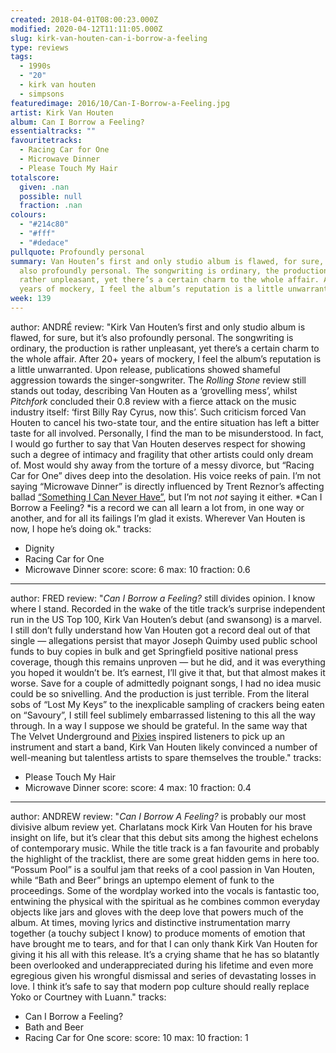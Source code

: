 ```yaml
---
created: 2018-04-01T08:00:23.000Z
modified: 2020-04-12T11:11:05.000Z
slug: kirk-van-houten-can-i-borrow-a-feeling
type: reviews
tags:
  - 1990s
  - "20"
  - kirk van houten
  - simpsons
featuredimage: 2016/10/Can-I-Borrow-a-Feeling.jpg
artist: Kirk Van Houten
album: Can I Borrow a Feeling?
essentialtracks: ""
favouritetracks:
  - Racing Car for One
  - Microwave Dinner
  - Please Touch My Hair
totalscore:
  given: .nan
  possible: null
  fraction: .nan
colours:
  - "#214c80"
  - "#fff"
  - "#dedace"
pullquote: Profoundly personal
summary: Van Houten’s first and only studio album is flawed, for sure, but it’s
  also profoundly personal. The songwriting is ordinary, the production is
  rather unpleasant, yet there’s a certain charm to the whole affair. After 20+
  years of mockery, I feel the album’s reputation is a little unwarranted.
week: 139
---
```

author: ANDRÉ
review: "Kirk Van Houten’s first and only studio album is flawed, for sure, but
  it’s also profoundly personal. The songwriting is ordinary, the production is
  rather unpleasant, yet there’s a certain charm to the whole affair. After 20+
  years of mockery, I feel the album’s reputation is a little unwarranted. Upon
  release, publications showed shameful aggression towards the
  singer-songwriter. The *Rolling Stone* review still stands out today,
  describing Van Houten as a ‘grovelling mess’, whilst *Pitchfork* concluded
  their 0.8 review with a fierce attack on the music industry itself: ‘first
  Billy Ray Cyrus, now this’. Such criticism forced Van Houten to cancel his
  two-state tour, and the entire situation has left a bitter taste for all
  involved. Personally, I find the man to be misunderstood. In fact, I would go
  further to say that Van Houten deserves respect for showing such a degree of
  intimacy and fragility that other artists could only dream of. Most would shy
  away from the torture of a messy divorce, but “Racing Car for One” dives deep
  into the desolation. His voice reeks of pain. I’m not saying “Microwave
  Dinner” is directly influenced by Trent Reznor’s affecting ballad [“Something
  I Can Never Have”](<https://www.youtube.com/watch?v=WAGAoy5WZWY>), but I’m not
  *not* saying it either. *Can I Borrow a Feeling? *is a record we can all learn
  a lot from, in one way or another, and for all its failings I’m glad it
  exists. Wherever Van Houten is now, I hope he’s doing ok."
tracks:
  - Dignity
  - ­Racing Car for One
  - ­Microwave Dinner
score:
  score: 6
  max: 10
  fraction: 0.6
---
author: FRED
review: "*Can I Borrow a Feeling?* still divides opinion. I know where I stand.
  Recorded in the wake of the title track’s surprise independent run in the US
  Top 100, Kirk Van Houten’s debut (and swansong) is a marvel. I still don’t
  fully understand how Van Houten got a record deal out of that single —
  allegations persist that mayor Joseph Quimby used public school funds to buy
  copies in bulk and get Springfield positive national press coverage, though
  this remains unproven — but he did, and it was everything you hoped it
  wouldn’t be. It’s earnest, I’ll give it that, but that almost makes it worse.
  Save for a couple of admittedly poignant songs, I had no idea music could be
  so snivelling. And the production is just terrible. From the literal sobs of
  “Lost My Keys” to the inexplicable sampling of crackers being eaten on
  “Savoury”, I still feel sublimely embarrassed listening to this all the way
  through. In a way I suppose we should be grateful. In the same way that The
  Velvet Underground and
  [Pixies](<https://audioxide.com/reviews/pixies-doolittle/>) inspired listeners
  to pick up an instrument and start a band, Kirk Van Houten likely convinced a
  number of well-meaning but talentless artists to spare themselves the
  trouble."
tracks:
  - Please Touch My Hair
  - ­Microwave Dinner
score:
  score: 4
  max: 10
  fraction: 0.4
---
author: ANDREW
review: "*Can I Borrow A Feeling?* is probably our most divisive album review
  yet. Charlatans mock Kirk Van Houten for his brave insight on life, but it’s
  clear that this debut sits among the highest echelons of contemporary music.
  While the title track is a fan favourite and probably the highlight of the
  tracklist, there are some great hidden gems in here too. “Possum Pool” is a
  soulful jam that reeks of a cool passion in Van Houten, while “Bath and Beer”
  brings an uptempo element of funk to the proceedings. Some of the wordplay
  worked into the vocals is fantastic too, entwining the physical with the
  spiritual as he combines common everyday objects like jars and gloves with the
  deep love that powers much of the album. At times, moving lyrics and
  distinctive instrumentation marry together (a touchy subject I know) to
  produce moments of emotion that have brought me to tears, and for that I can
  only thank Kirk Van Houten for giving it his all with this release. It’s a
  crying shame that he has so blatantly been overlooked and underappreciated
  during his lifetime and even more egregious given his wrongful dismissal and
  series of devastating losses in love. I think it’s safe to say that modern pop
  culture should really replace Yoko or Courtney with Luann."
tracks:
  - Can I Borrow a Feeling?
  - ­Bath and Beer
  - ­Racing Car for One
score:
  score: 10
  max: 10
  fraction: 1
